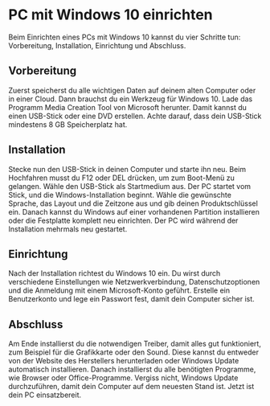 # PC mit Windows 10 einrichten

Beim Einrichten eines PCs mit Windows 10 kannst du vier Schritte tun: Vorbereitung, Installation, Einrichtung und Abschluss.

## Vorbereitung

Zuerst speicherst du alle wichtigen Daten auf deinem alten Computer oder in einer Cloud. Dann brauchst du ein Werkzeug für Windows 10. Lade das Programm Media Creation Tool von Microsoft herunter. Damit kannst du einen USB-Stick oder eine DVD erstellen. Achte darauf, dass dein USB-Stick mindestens 8 GB Speicherplatz hat.

## Installation

Stecke nun den USB-Stick in deinen Computer und starte ihn neu. Beim Hochfahren musst du F12 oder DEL drücken, um zum Boot-Menü zu gelangen. Wähle den USB-Stick als Startmedium aus. Der PC startet vom Stick, und die Windows-Installation beginnt. Wähle die gewünschte Sprache, das Layout und die Zeitzone aus und gib deinen Produktschlüssel ein. Danach kannst du Windows auf einer vorhandenen Partition installieren oder die Festplatte komplett neu einrichten. Der PC wird während der Installation mehrmals neu gestartet.

## Einrichtung

Nach der Installation richtest du Windows 10 ein. Du wirst durch verschiedene Einstellungen wie Netzwerkverbindung, Datenschutzoptionen und die Anmeldung mit einem Microsoft-Konto geführt. Erstelle ein Benutzerkonto und lege ein Passwort fest, damit dein Computer sicher ist.

## Abschluss

Am Ende installierst du die notwendigen Treiber, damit alles gut funktioniert, zum Beispiel für die Grafikkarte oder den Sound. Diese kannst du entweder von der Website des Herstellers herunterladen oder Windows Update automatisch installieren. Danach installierst du alle benötigten Programme, wie Browser oder Office-Programme. Vergiss nicht, Windows Update durchzuführen, damit dein Computer auf dem neuesten Stand ist. Jetzt ist dein PC einsatzbereit.
